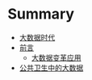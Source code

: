 # Summary

* [大数据时代](README.md)
* [前言](chapter1.md)
  * [大数据变革应用](chapter1/da-shu-ju-bian-ge-ying-yong.md)
* [公共卫生中的大数据](chapter1/yin-yan.md)

